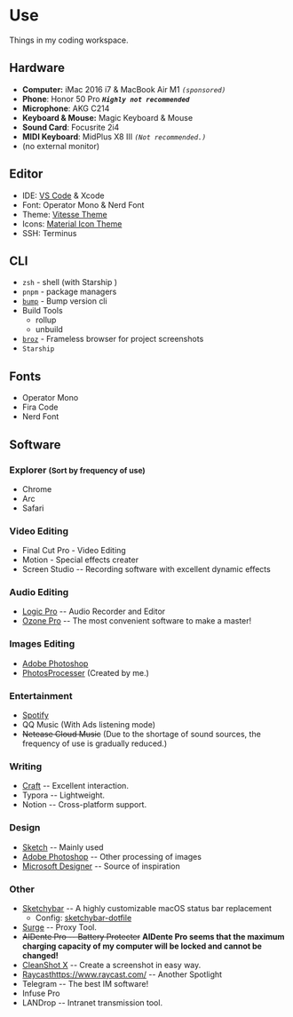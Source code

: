 # Use

Things in my coding workspace.

## Hardware

- **Computer:** iMac 2016 i7 & MacBook Air M1 _`(sponsored)`_
- **Phone**: Honor 50 Pro **_`Highly not recommended`_**
- **Microphone**: AKG C214
- **Keyboard & Mouse:** Magic Keyboard & Mouse
- **Sound Card**: Focusrite 2i4
- **MIDI Keyboard**: MidPlus X8 III _`(Not recommended.)`_
- (no external monitor)

## Editor

- IDE: [VS Code](https://code.visualstudio.com/) & Xcode
- Font: Operator Mono & Nerd Font
- Theme: [Vitesse Theme](https://github.com/antfu/vscode-theme-vitesse)
- Icons: [Material Icon Theme](https://marketplace.visualstudio.com/items?itemName=PKief.material-icon-theme)
- SSH: Terminus

## CLI

- `zsh` - shell (with Starship )
- `pnpm` - package managers
- [`bump`](https://github.com/Innei/bump-version) - Bump version cli
- Build Tools
  - rollup
  - unbuild
- [`broz`](https://github.com/antfu/broz) - Frameless browser for project screenshots
- `Starship`

## Fonts

- Operator Mono
- Fira Code
- Nerd Font

## Software

### Explorer <small>(Sort by frequency of use)</small>

- Chrome
- Arc
- Safari

### Video Editing

- Final Cut Pro - Video Editing
- Motion - Special effects creater
- Screen Studio -- Recording software with excellent dynamic effects

### Audio Editing

- [Logic Pro](https://www.apple.com/logic-pro/) -- Audio Recorder and Editor
- [Ozone Pro](https://www.izotope.com/en/products/ozone.html) -- The most convenient software to make a master!

### Images Editing

- [Adobe Photoshop](https://www.adobe.com/products/photoshop.html)
- [PhotosProcesser](https://github.com/wibus-wee/PhotosProcesser) (Created by me.)

### Entertainment

- [Spotify](https://open.spotify.com/)
- QQ Music (With Ads listening mode)
- ~~Netease Cloud Music~~ (Due to the shortage of sound sources, the frequency of use is gradually reduced.)

### Writing

- [Craft](https://www.craft.do/) -- Excellent interaction.
- Typora -- Lightweight.
- Notion -- Cross-platform support.

### Design

- [Sketch](https://www.sketch.com/) -- Mainly used
- [Adobe Photoshop](https://www.adobe.com/products/photoshop.html) -- Other processing of images
- [Microsoft Designer](https://design.microsoft.com/) -- Source of inspiration

### Other

- [Sketchybar](https://github.com/FelixKratz/SketchyBar) -- A highly customizable macOS status bar replacement
  - Config: [sketchybar-dotfile](https://github.com/wibus-wee/sketchybar-dotfile)
- [Surge](https://nssurge.com/) -- Proxy Tool.
- ~~AIDente Pro -- Battery Protecter~~ **AIDente Pro seems that the maximum charging capacity of my computer will be locked and cannot be changed!**
- [CleanShot X](https://cleanshot.com/) -- Create a screenshot in easy way.
- [Raycast](https://www.raycast.com/)https://www.raycast.com/ -- Another Spotlight
- Telegram -- The best IM software!
- Infuse Pro
- LANDrop -- Intranet transmission tool.
